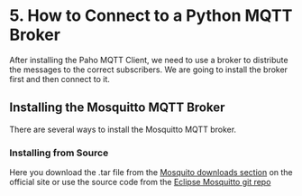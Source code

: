 # 5. How to Connect to a Python MQTT Broker

After installing the Paho MQTT Client, we need to use a broker to distribute the messages to the correct subscribers. We are going to install the broker first and then connect to it.

## Installing the Mosquitto MQTT Broker

There are several ways to install the Mosquitto MQTT broker. 

### Installing from Source

Here you download the .tar file from the [Mosquito downloads section](https://mosquitto.org/download/) on the official site or use the source code from the [Eclipse Mosquitto git repo](https://github.com/eclipse/mosquitto) 
